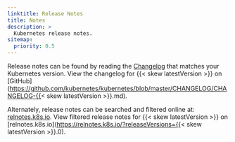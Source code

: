 ```yaml
---
linktitle: Release Notes
title: Notes
description: >
  Kubernetes release notes.
sitemap:
  priority: 0.5
---
```


Release notes can be found by reading the [Changelog](https://github.com/kubernetes/kubernetes/tree/master/CHANGELOG) that matches your Kubernetes version. View the changelog for {{< skew latestVersion >}} on [GitHub](https://github.com/kubernetes/kubernetes/blob/master/CHANGELOG/CHANGELOG-{{< skew latestVersion >}}.md).

Alternately, release notes can be searched and filtered online at: [relnotes.k8s.io](https://relnotes.k8s.io). View filtered release notes for {{< skew latestVersion >}} on [relnotes.k8s.io](https://relnotes.k8s.io/?releaseVersions={{< skew latestVersion >}}.0).

